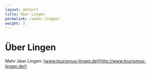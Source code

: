 ```yaml
---
layout: default
title: Über Lingen
permalink: /ueber-lingen/
weight: 3
---
```


# Über Lingen

Mehr über Lingen: [www.tourismus-lingen.de](http://www.tourismus-lingen.de/)
